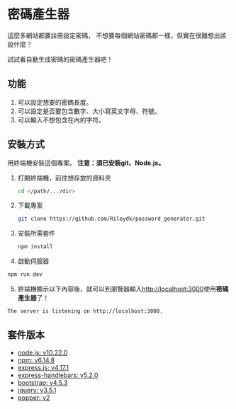 # 密碼產生器

這麼多網站都要註冊設定密碼，
不想要每個網站密碼都一樣，但實在很難想出該設什麼？

試試看自動生成密碼的密碼產生器吧！

## 功能

1. 可以設定想要的密碼長度。
2. 可以設定是否要包含數字、大小寫英文字母、符號。
3. 可以輸入不想包含在內的字符。

## 安裝方式

用終端機安裝這個專案。
**注意：須已安裝git、Node.js。**

1. 打開終端機，前往想存放的資料夾
    ```bash
    cd </path/.../dir>
    ```
2. 下載專案
    ```bash
    git clone https://github.com/Rileydk/password_generator.git
    ```
3. 安裝所需套件
    ```bash
    npm install
    ```
4. 啟動伺服器
  ```bash
  npm run dev
  ```
5. 終端機顯示以下內容後，就可以到瀏覽器輸入[http://localhost:3000](http://localhost:3000)使用**密碼產生器**了！
  ```bash
  The server is listening on http://localhost:3000.
  ```

## 套件版本

- [node.js: v10.22.0](https://nodejs.org/en/)
- [npm: v6.14.8](https://www.npmjs.com/)
- [express.js: v4.17.1](https://www.npmjs.com/package/express)
- [express-handlebars: v5.2.0](https://www.npmjs.com/package/express-handlebars)
- [bootstrap: v4.5.3](https://getbootstrap.com/)
- [jquery: v3.5.1](https://jquery.com/download/)
- [popper: v2](https://popper.js.org/)

